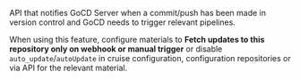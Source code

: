 API that notifies GoCD Server when a commit/push has been made in version control and GoCD needs to trigger relevant pipelines.

<aside class="notice">
    When using this feature, configure materials to <strong>Fetch updates to this repository only on webhook or manual trigger</strong> or disable <code>auto_update</code>/<code>autoUpdate</code> in cruise configuration, configuration repositories or via API for the relevant material.
</aside>
